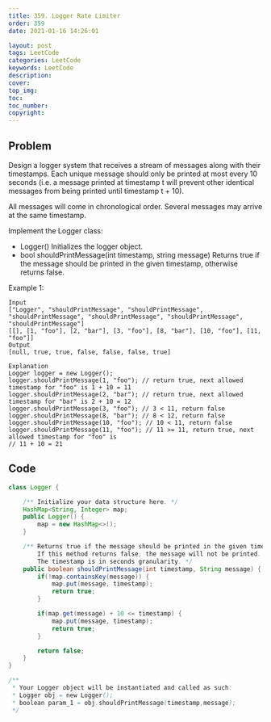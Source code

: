 ```yaml
---
title: 359. Logger Rate Limiter
order: 359
date: 2021-01-16 14:26:01

layout: post
tags: LeetCode
categories: LeetCode
keywords: LeetCode
description:
cover:
top_img:
toc:
toc_number:
copyright:
---
```


## Problem

Design a logger system that receives a stream of messages along with their timestamps. Each unique message should only be printed at most every 10 seconds (i.e. a message printed at timestamp t will prevent other identical messages from being printed until timestamp t + 10).

All messages will come in chronological order. Several messages may arrive at the same timestamp.

Implement the Logger class:

- Logger() Initializes the logger object.
- bool shouldPrintMessage(int timestamp, string message) Returns true if the message should be printed in the given timestamp, otherwise returns false.

Example 1:

```
Input
["Logger", "shouldPrintMessage", "shouldPrintMessage", "shouldPrintMessage", "shouldPrintMessage", "shouldPrintMessage", "shouldPrintMessage"]
[[], [1, "foo"], [2, "bar"], [3, "foo"], [8, "bar"], [10, "foo"], [11, "foo"]]
Output
[null, true, true, false, false, false, true]

Explanation
Logger logger = new Logger();
logger.shouldPrintMessage(1, "foo"); // return true, next allowed timestamp for "foo" is 1 + 10 = 11
logger.shouldPrintMessage(2, "bar"); // return true, next allowed timestamp for "bar" is 2 + 10 = 12
logger.shouldPrintMessage(3, "foo"); // 3 < 11, return false
logger.shouldPrintMessage(8, "bar"); // 8 < 12, return false
logger.shouldPrintMessage(10, "foo"); // 10 < 11, return false
logger.shouldPrintMessage(11, "foo"); // 11 >= 11, return true, next allowed timestamp for "foo" is
// 11 + 10 = 21
```

## Code

```java
class Logger {

    /** Initialize your data structure here. */
    HashMap<String, Integer> map;
    public Logger() {
        map = new HashMap<>();
    }

    /** Returns true if the message should be printed in the given timestamp, otherwise returns false.
        If this method returns false, the message will not be printed.
        The timestamp is in seconds granularity. */
    public boolean shouldPrintMessage(int timestamp, String message) {
        if(!map.containsKey(message)) {
            map.put(message, timestamp);
            return true;
        }

        if(map.get(message) + 10 <= timestamp) {
            map.put(message, timestamp);
            return true;
        }

        return false;
    }
}

/**
 * Your Logger object will be instantiated and called as such:
 * Logger obj = new Logger();
 * boolean param_1 = obj.shouldPrintMessage(timestamp,message);
 */
```
